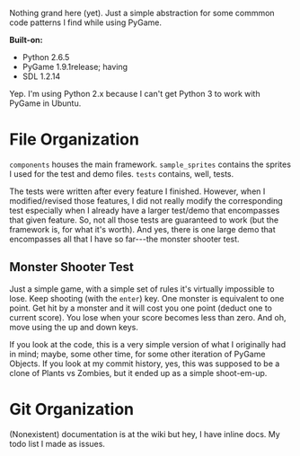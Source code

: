 Nothing grand here (yet). Just a simple abstraction for some commmon code patterns I find while using PyGame.

**Built-on:**
* Python 2.6.5
* PyGame 1.9.1release; having
* SDL 1.2.14

Yep. I'm using Python 2.x because I can't get Python 3 to work with PyGame in Ubuntu.

# File Organization
`components` houses the main framework. `sample_sprites` contains the sprites I used for the test and demo files. `tests` contains, well, tests.

The tests were written after every feature I finished. However, when I modified/revised those features, I did not really modify the corresponding test especially when I already have a larger test/demo that encompasses that given feature. So, not all those tests are guaranteed to work (but the framework is, for what it's worth). And yes, there is one large demo that encompasses all that I have so far---the monster shooter test.

## Monster Shooter Test
Just a simple game, with a simple set of rules it's virtually impossible to lose. Keep shooting (with the `enter`) key. One monster is equivalent to one point. Get hit by a monster and it will cost you one point (deduct one to current score). You lose when your score becomes less than zero. And oh, move using the up and down keys.

If you look at the code, this is a very simple version of what I originally had in mind; maybe, some other time, for some other iteration of PyGame Objects. If you look at my commit history, yes, this was supposed to be a clone of Plants vs Zombies, but it ended up as a simple shoot-em-up.

# Git Organization
(Nonexistent) documentation is at the wiki but hey, I have inline docs. My todo list I made as issues.
